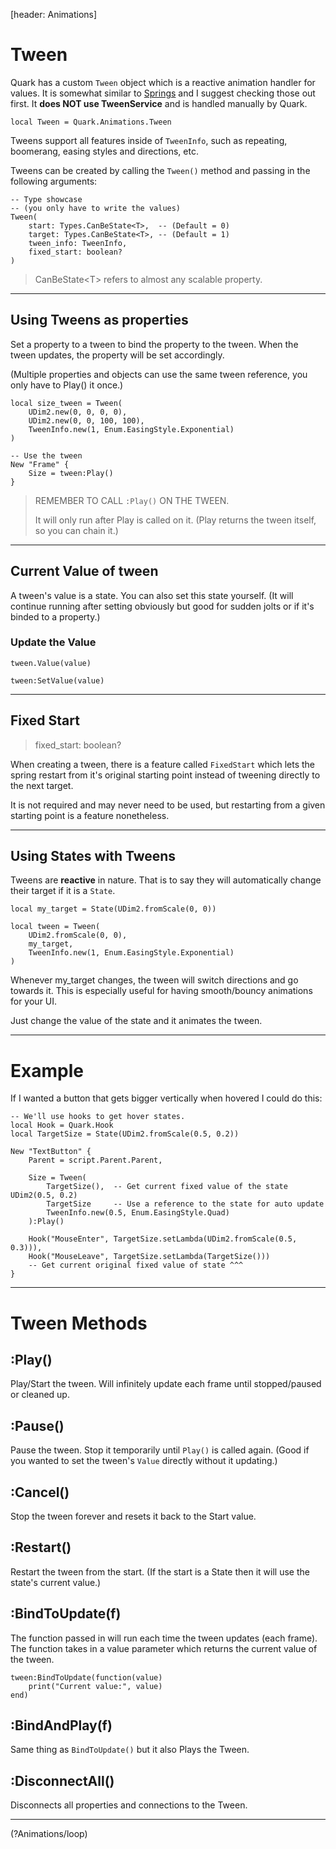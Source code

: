 [header: Animations]

# Tween

Quark has a custom `Tween` object which is a reactive animation handler for values. It is somewhat similar to [Springs](?Animations/spring) and I suggest checking those out first. It **does NOT use TweenService** and is handled manually by Quark.

```luau
local Tween = Quark.Animations.Tween
```

Tweens support all features inside of `TweenInfo`, such as repeating, boomerang, easing styles and directions, etc.

Tweens can be created by calling the `Tween()` method and passing in the following arguments:

```luau
-- Type showcase
-- (you only have to write the values)
Tween(
	start: Types.CanBeState<T>,  -- (Default = 0)
	target: Types.CanBeState<T>, -- (Default = 1)
	tween_info: TweenInfo,
	fixed_start: boolean?
)
```
> <note>
>
> CanBeState\<T> refers to almost any scalable property.

---

## Using Tweens as properties

Set a property to a tween to bind the property to the tween. When the tween updates, the property will be set accordingly.

(Multiple properties and objects can use the same tween reference, you only have to Play() it once.)

```luau
local size_tween = Tween(
	UDim2.new(0, 0, 0, 0),
	UDim2.new(0, 0, 100, 100),
	TweenInfo.new(1, Enum.EasingStyle.Exponential)
)

-- Use the tween
New "Frame" {
	Size = tween:Play()
}
```
> <danger>
>
> REMEMBER TO CALL `:Play()` ON THE TWEEN.
>
> It will only run after Play is called on it. (Play returns the tween itself, so you can chain it.)

---

## Current Value of tween

A tween's value is a state. You can also set this state yourself. (It will continue running after setting obviously but good for sudden jolts or if it's binded to a property.)

### Update the Value

```luau
tween.Value(value)
```
```luau
tween:SetValue(value)
```

---

## Fixed Start

> fixed_start: boolean?

When creating a tween, there is a feature called `FixedStart` which lets the spring restart from it's original starting point instead of tweening directly to the next target.

It is not required and may never need to be used, but restarting from a given starting point is a feature nonetheless.

---

## Using States with Tweens

Tweens are **reactive** in nature. That is to say they will automatically change their target if it is a `State`.

```luau
local my_target = State(UDim2.fromScale(0, 0))

local tween = Tween(
	UDim2.fromScale(0, 0),
	my_target,
	TweenInfo.new(1, Enum.EasingStyle.Exponential)
)
```

Whenever my_target changes, the tween will switch directions and go towards it.
This is especially useful for having smooth/bouncy animations for your UI.

Just change the value of the state and it animates the tween.

---

# Example

If I wanted a button that gets bigger vertically when hovered I could do this:

```luau
-- We'll use hooks to get hover states.
local Hook = Quark.Hook
local TargetSize = State(UDim2.fromScale(0.5, 0.2))

New "TextButton" {
	Parent = script.Parent.Parent,
	
	Size = Tween(
		TargetSize(),  -- Get current fixed value of the state UDim2(0.5, 0.2)
		TargetSize     -- Use a reference to the state for auto update
		TweenInfo.new(0.5, Enum.EasingStyle.Quad)
	):Play()

	Hook("MouseEnter", TargetSize.setLambda(UDim2.fromScale(0.5, 0.3))),
	Hook("MouseLeave", TargetSize.setLambda(TargetSize()))
	-- Get current original fixed value of state ^^^
}
```

---

# Tween Methods

## :Play()

Play/Start the tween. Will infinitely update each frame until stopped/paused or cleaned up.

## :Pause()

Pause the tween. Stop it temporarily until `Play()` is called again. (Good if you wanted to set the tween's `Value` directly without it updating.)

## :Cancel()

Stop the tween forever and resets it back to the Start value.

## :Restart()

Restart the tween from the start. (If the start is a State then it will use the state's current value.)

## :BindToUpdate(f)

The function passed in will run each time the tween updates (each frame).
The function takes in a value parameter which returns the current value of the tween.

```luau
tween:BindToUpdate(function(value)
	print("Current value:", value)
end)
```

## :BindAndPlay(f)

Same thing as `BindToUpdate()` but it also Plays the Tween.

## :DisconnectAll()

Disconnects all properties and connections to the Tween.

---

<!NextPage|Loop>(?Animations/loop)
